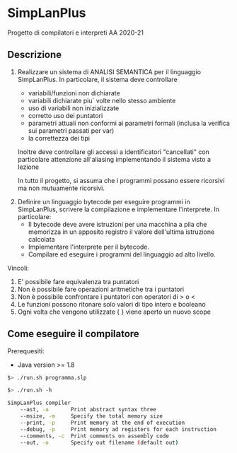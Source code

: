 # SimpLanPlus
Progetto di compilatori e interpreti AA 2020-21

## Descrizione
1. Realizzare un sistema di ANALISI SEMANTICA per il linguaggio SimpLanPlus.
In  particolare, il sistema deve controllare

	* variabili/funzioni non dichiarate
	* variabili dichiarate piu` volte nello stesso ambiente 
	* uso di variabili non inizializzate
	* corretto uso dei puntatori
	* parametri attuali non conformi ai parametri formali (inclusa la verifica sui parametri passati per var)
	* la correttezza dei tipi 

	Inoltre deve controllare gli accessi a identificatori "cancellati" con particolare
	attenzione all'aliasing implementando il sistema visto a lezione

	In tutto il progetto, si assuma che i programmi possano essere ricorsivi ma non mutuamente ricorsivi.

2) Definire un linguaggio bytecode per eseguire programmi in SimpLanPlus, scrivere 
la compilazione e implementare l'interprete. In particolare:
	* Il bytecode deve avere istruzioni per una macchina a pila che memorizza in un apposito registro il valore dell'ultima istruzione calcolata
	* Implementare l'interprete per il bytecode.
	* Compilare ed eseguire i programmi del linguaggio ad alto livello.


Vincoli:
1. E' possibile fare equivalenza tra puntatori
2. Non è possibile fare operazioni aritmetiche tra i puntatori
3. Non è possibile confrontare i puntatori con operatori di > o <
4. Le funzioni possono ritonare solo valori di tipo intero e booleano
5. Ogni volta che vengono utilizzate { } viene aperto un nuovo scope
                                                                                                      
## Come eseguire il compilatore
Prerequesiti:
* Java version >= 1.8


```sh
$> ./run.sh programma.slp
```

```sh
$> ./run.sh -h

SimpLanPlus compiler
	--ast, -a		Print abstract syntax three
	--msize, -m		Specify the total memory size
	--print, -p		Print memory at the end of execution
	--debug, -p		Print memory ad registers for each instruction
	--comments, -c	Print comments on assembly code
	--out, -o		Specify out filename (default out)
```
